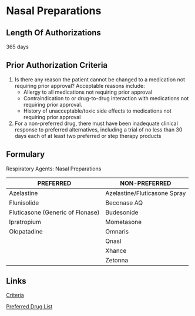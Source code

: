 # Nasal Preparations

## Length Of Authorizations

365 days

## Prior Authorization Criteria

1.  Is there any reason the patient cannot be changed to a medication not requiring prior approval? Acceptable reasons include:
    -   Allergy to all medications not requiring prior approval
    -   Contraindication to or drug-to-drug interaction with medications not requiring prior approval.
    -   History of unacceptable/toxic side effects to medications not requiring prior approval
2.  For a non-preferred drug, there must have been inadequate clinical response to preferred alternatives, including a trial of no less than 30 days each of at least two preferred or step therapy products

## Formulary

Respiratory Agents: Nasal Preparations

| PREFERRED                        | NON-PREFERRED                |
|----------------------------------|------------------------------|
| Azelastine                       | Azelastine/Fluticasone Spray |
| Flunisolide                      | Beconase AQ                  |
| Fluticasone (Generic of Flonase) | Budesonide                   |
| Ipratropium                      | Mometasone                   |
| Olopatadine                      | Omnaris                      |
|                                  | Qnasl                        |
|                                  | Xhance                       |
|                                  | Zetonna                      |

## Links

[Criteria]()

[Preferred Drug List]()
